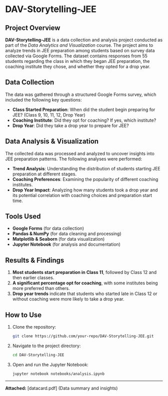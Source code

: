 
# DAV-Storytelling-JEE

## Project Overview
**DAV-Storytelling-JEE** is a data collection and analysis project conducted as part of the *Data Analytics and Visualization* course. The project aims to analyze trends in JEE preparation among students based on survey data collected via Google Forms. The dataset contains responses from 55 students regarding the class in which they began JEE preparation, the coaching institute they chose, and whether they opted for a drop year.

## Data Collection
The data was gathered through a structured Google Forms survey, which included the following key questions:
- **Class Started Preparation**: When did the student begin preparing for JEE? (Class 9, 10, 11, 12, Drop Year)
- **Coaching Institute**: Did they opt for coaching? If yes, which institute?
- **Drop Year**: Did they take a drop year to prepare for JEE?

## Data Analysis & Visualization
The collected data was processed and analyzed to uncover insights into JEE preparation patterns. The following analyses were performed:
- **Trend Analysis**: Understanding the distribution of students starting JEE preparation at different stages.
- **Coaching Preferences**: Examining the popularity of different coaching institutes.
- **Drop Year Impact**: Analyzing how many students took a drop year and its potential correlation with coaching choices and preparation start time.

## Tools Used
- **Google Forms** (for data collection)
- **Pandas & NumPy** (for data cleaning and processing)
- **Matplotlib & Seaborn** (for data visualization)
- **Jupyter Notebook** (for analysis and documentation)

## Results & Findings
1. **Most students start preparation in Class 11**, followed by Class 12 and then earlier classes.
2. **A significant percentage opt for coaching**, with some institutes being more preferred than others.
3. **Drop year trends** indicate that students who started late in Class 12 or without coaching were more likely to take a drop year.


## How to Use
1. Clone the repository:
   ```bash
   git clone https://github.com/your-repo/DAV-Storytelling-JEE.git
   ```
2. Navigate to the project directory:
   ```bash
   cd DAV-Storytelling-JEE
   ```
3. Open and run the Jupyter Notebook:
   ```bash
   jupyter notebook notebooks/analysis.ipynb
   ```


---
**Attached:** [datacard.pdf] (Data summary and insights)


